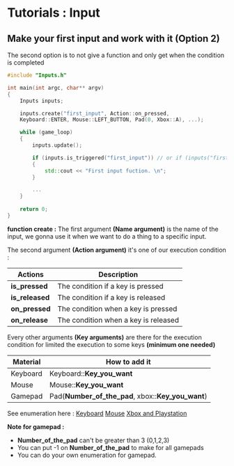 # Tutorials : Input

##  Make your first input and work with it (Option 2)

The second option is to not give a function and only get when the condition is completed


``` C++
#include "Inputs.h"

int main(int argc, char** argv) 
{
	Inputs inputs;

	inputs.create("first_input", Action::on_pressed, 
	Keyboard::ENTER, Mouse::LEFT_BUTTON, Pad(0, Xbox::A), ...);

	while (game_loop) 
	{
		inputs.update();

		if (inputs.is_triggered("first_input")) // or if (inputs("first_input"))
		{
			std::cout << "First input fuction. \n";
		}		

		...
	}
	
	return 0;
}
```

**function create :**
The first argument **(Name argument)** is the name of the input, we gonna use it when we want to do a thing to a specific input.

The second argument **(Action argument)** it's one of our execution condition :

| Actions         | Description                          |
|-----------------|--------------------------------------|
| **is_pressed**  | The condition if a key is pressed    | 
| **is_released** | The condition if a key is released   | 
| **on_pressed**  | The condition when a key is pressed  | 
| **on_release**  | The condition when a key is released | 

Every other arguments **(Key arguments)** are there for the execution condition for limited the execution to some keys **(minimum one needed)**

| Material    | How to add it                                       |
|-------------|-----------------------------------------------------|
| Keyboard    | Keyboard::**Key_you_want**                          | 
| Mouse		  | Mouse::**Key_you_want**                             | 
| Gamepad     | Pad(**Number_of_the_pad**, xbox::**Key_you_want**)  | 

See enumeration here :
[Keyboard]()
[Mouse]()
[Xbox and Playstation]()

**Note for gamepad :** 
- **Number_of_the_pad** can't be greater than 3  (0,1,2,3)
- You can put -1 on **Number_of_the_pad** to make for all gamepads
- You can do your own enumeration for gamepad.